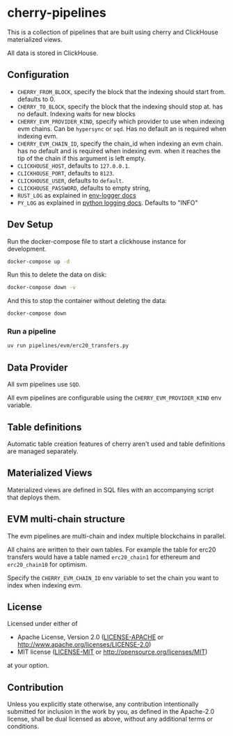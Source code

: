 # cherry-pipelines

This is a collection of pipelines that are built using cherry and ClickHouse materialized views.

All data is stored in ClickHouse.

## Configuration

- `CHERRY_FROM_BLOCK`, specify the block that the indexing should start from. defaults to 0.
- `CHERRY_TO_BLOCK`, specify the block that the indexing should stop at. has no default. Indexing waits for new blocks
- `CHERRY_EVM_PROVIDER_KIND`, specify which provider to use when indexing evm chains. Can be `hypersync` or `sqd`. Has no default an is required when indexing evm.
- `CHERRY_EVM_CHAIN_ID`, specify the chain_id when indexing an evm chain. has no default and is required when indexing evm.
when it reaches the tip of the chain if this argument is left empty.
- `CLICKHOUSE_HOST`, defaults to `127.0.0.1`.
- `CLICKHOUSE_PORT`, defaults to `8123`.
- `CLICKHOUSE_USER`, defaults to `default`.
- `CLICKHOUSE_PASSWORD`, defaults to empty string,
- `RUST_LOG` as explained in [env-logger docs](https://docs.rs/env_logger/latest/env_logger/#enabling-logging)
- `PY_LOG` as explained in [python logging docs](https://docs.python.org/3/howto/logging.html). Defaults to "INFO"

## Dev Setup

Run the docker-compose file to start a clickhouse instance for development.

```bash
docker-compose up -d
```

Run this to delete the data on disk:
```bash
docker-compose down -v
```

And this to stop the container without deleting the data:
```bash
docker-compose down
```

### Run a pipeline

```bash
uv run pipelines/evm/erc20_transfers.py
```

## Data Provider

All svm pipelines use `SQD`.

All evm pipelines are configurable using the `CHERRY_EVM_PROVIDER_KIND` env variable.

## Table definitions

Automatic table creation features of cherry aren't used and table definitions are managed separately. 

## Materialized Views

Materialized views are defined in SQL files with an accompanying script that deploys them.

## EVM multi-chain structure

The evm pipelines are multi-chain and index multiple blockchains in parallel.

All chains are written to their own tables. For example the table for erc20 transfers would have a table named
`erc20_chain1` for ethereum and `erc20_chain10` for optimism.

Specify the `CHERRY_EVM_CHAIN_ID` env variable to set the chain you want to index when indexing evm.

## License

Licensed under either of

 * Apache License, Version 2.0
   ([LICENSE-APACHE](LICENSE-APACHE) or http://www.apache.org/licenses/LICENSE-2.0)
 * MIT license
   ([LICENSE-MIT](LICENSE-MIT) or http://opensource.org/licenses/MIT)

at your option.

## Contribution

Unless you explicitly state otherwise, any contribution intentionally submitted
for inclusion in the work by you, as defined in the Apache-2.0 license, shall be
dual licensed as above, without any additional terms or conditions.

